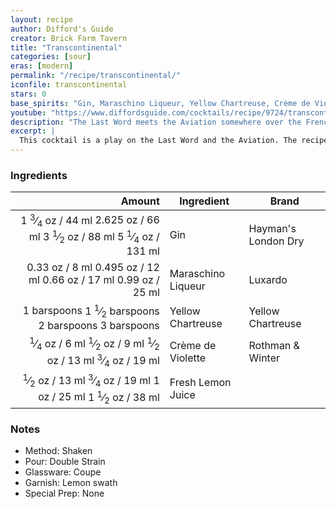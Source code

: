 ```yaml
---
layout: recipe
author: Difford's Guide
creator: Brick Farm Tavern
title: "Transcontinental"
categories: [sour]
eras: [modern]
permalink: "/recipe/transcontinental/"
iconfile: transcontinental
stars: 0
base_spirits: "Gin, Maraschino Liqueur, Yellow Chartreuse, Crème de Violette"
youtube: "https://www.diffordsguide.com/cocktails/recipe/9724/transcontinental"
description: "The Last Word meets the Aviation somewhere over the French-Italian border."
excerpt: |
  This cocktail is a play on the Last Word and the Aviation. The recipe originated from the bar of the Brick Farm Tavern in Hopewell, New Jersey.
---
```


### Ingredients

|     Amount | Ingredient         | Brand               |
| ---------: | ------------------ | ------------------- |
|    <span class="onex active">1 <sup>3</sup>&frasl;<sub>4</sub> oz  / 44 ml</span> <span class="onehalfx">2.625 oz  / 66 ml</span> <span class="twox">3 <sup>1</sup>&frasl;<sub>2</sub> oz  / 88 ml</span> <span class="threex">5 <sup>1</sup>&frasl;<sub>4</sub> oz  / 131 ml</span>| Gin                | Hayman's London Dry |
|    <span class="onex active">0.33 oz  / 8 ml</span> <span class="onehalfx">0.495 oz  / 12 ml</span> <span class="twox">0.66 oz  / 17 ml</span> <span class="threex">0.99 oz  / 25 ml</span>| Maraschino Liqueur | Luxardo             |
| <span class="onex active">1 barspoons</span> <span class="onehalfx">1 <sup>1</sup>&frasl;<sub>2</sub> barspoons</span> <span class="twox">2 barspoons</span> <span class="threex">3 barspoons</span>| Yellow Chartreuse  | Yellow Chartreuse   |
|    <span class="onex active"> <sup>1</sup>&frasl;<sub>4</sub> oz  / 6 ml</span> <span class="onehalfx"> <sup>1</sup>&frasl;<sub>2</sub> oz  / 9 ml</span> <span class="twox"> <sup>1</sup>&frasl;<sub>2</sub> oz  / 13 ml</span> <span class="threex"> <sup>3</sup>&frasl;<sub>4</sub> oz  / 19 ml</span>| Crème de Violette  | Rothman & Winter    |
|     <span class="onex active"> <sup>1</sup>&frasl;<sub>2</sub> oz  / 13 ml</span> <span class="onehalfx"> <sup>3</sup>&frasl;<sub>4</sub> oz  / 19 ml</span> <span class="twox">1 oz  / 25 ml</span> <span class="threex">1 <sup>1</sup>&frasl;<sub>2</sub> oz  / 38 ml</span>| Fresh Lemon Juice  |

### Notes

- Method: Shaken
- Pour: Double Strain
- Glassware: Coupe
- Garnish: Lemon swath
- Special Prep: None

    
<script type="application/ld+json">
{
  "@context": "https://schema.org",
  "@type": "Recipe",
  "author": {
    "@type": "Person",
    "name": "{{ page.author }}"
    },
  "image": "{%- for page in page.categories limit: 1 %}{% assign cat = site.data.categories | where: "slug", page | first %}{{ site.url }}{{ site.baseurl}}/assets/images/category_{{cat.slug}}.svg{% endfor -%}",
  "description": "{{ page.excerpt | strip_html | replace: '"', "'" }}",
  "recipeIngredient": [
  " 1.75 oz Gin ",
  " 0.33 oz Maraschino Liqueur",
  "1 barspoon Yellow Chartreuse ",
  " 0.25 oz Crème de Violette ",
  "0.5 oz Fresh Lemon Juice "
    ],
  "name": "{{ page.title }}",
  "recipeInstructions": [
    {
      "@type": "HowToStep",
      "text": "- Method: Shaken"
    },
    {
      "@type": "HowToStep",
      "text": "- Pour: Double Strain"
    },
    {
      "@type": "HowToStep",
      "text": "- Glassware: Coupe"
    },
    {
      "@type": "HowToStep",
      "text": "- Garnish: Lemon swath"
    },
    {
      "@type": "HowToStep",
      "text": "- Special Prep: None"
    }
    ],
  "recipeYield": "1 cocktail",
  "recipeCategory": "cocktail",
  {% if page.stars and site.data.ratings[page.iconfile].ratings -%}"aggregateRating": {
   "@type": "AggregateRating",
   "ratingValue": "{%- include stars_metadata.html %}",
   "bestRating": "5",
   "reviewCount": "2"},{%- endif %}
  "recipeCuisine": "global",
  "prepTime": "PT20M",
  "cookTime": "PT15S",
  "keywords": "{{ page.title }}, cocktail, {{ page.eras }}, {%- include category_metadata.html -%}, {%- include spirits_metadata.html -%}"
}
</script>

    